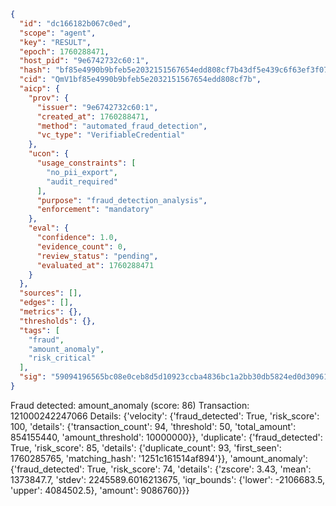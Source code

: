 ```json
{
  "id": "dc166182b067c0ed",
  "scope": "agent",
  "key": "RESULT",
  "epoch": 1760288471,
  "host_pid": "9e6742732c60:1",
  "hash": "bf85e4990b9bfeb5e2032151567654edd808cf7b43df5e439c6f63ef3f074058",
  "cid": "QmV1bf85e4990b9bfeb5e2032151567654edd808cf7b",
  "aicp": {
    "prov": {
      "issuer": "9e6742732c60:1",
      "created_at": 1760288471,
      "method": "automated_fraud_detection",
      "vc_type": "VerifiableCredential"
    },
    "ucon": {
      "usage_constraints": [
        "no_pii_export",
        "audit_required"
      ],
      "purpose": "fraud_detection_analysis",
      "enforcement": "mandatory"
    },
    "eval": {
      "confidence": 1.0,
      "evidence_count": 0,
      "review_status": "pending",
      "evaluated_at": 1760288471
    }
  },
  "sources": [],
  "edges": [],
  "metrics": {},
  "thresholds": {},
  "tags": [
    "fraud",
    "amount_anomaly",
    "risk_critical"
  ],
  "sig": "59094196565bc08e0ceb8d5d10923ccba4836bc1a2bb30db5824ed0d3096112a"
}
```

Fraud detected: amount_anomaly (score: 86)
Transaction: 121000242247066
Details: {'velocity': {'fraud_detected': True, 'risk_score': 100, 'details': {'transaction_count': 94, 'threshold': 50, 'total_amount': 854155440, 'amount_threshold': 10000000}}, 'duplicate': {'fraud_detected': True, 'risk_score': 85, 'details': {'duplicate_count': 93, 'first_seen': 1760285765, 'matching_hash': '1251c161514af894'}}, 'amount_anomaly': {'fraud_detected': True, 'risk_score': 74, 'details': {'zscore': 3.43, 'mean': 1373847.7, 'stdev': 2245589.6016213675, 'iqr_bounds': {'lower': -2106683.5, 'upper': 4084502.5}, 'amount': 9086760}}}